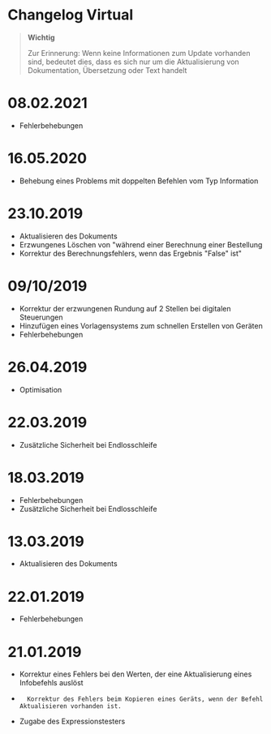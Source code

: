 # Changelog Virtual

>**Wichtig**
>
>Zur Erinnerung: Wenn keine Informationen zum Update vorhanden sind, bedeutet dies, dass es sich nur um die Aktualisierung von Dokumentation, Übersetzung oder Text handelt

# 08.02.2021

- Fehlerbehebungen

# 16.05.2020

- Behebung eines Problems mit doppelten Befehlen vom Typ Information

# 23.10.2019

- Aktualisieren des Dokuments
- Erzwungenes Löschen von "während einer Berechnung einer Bestellung
- Korrektur des Berechnungsfehlers, wenn das Ergebnis "False" ist"

# 09/10/2019

- Korrektur der erzwungenen Rundung auf 2 Stellen bei digitalen Steuerungen
- Hinzufügen eines Vorlagensystems zum schnellen Erstellen von Geräten
- Fehlerbehebungen

# 26.04.2019

- Optimisation

# 22.03.2019

- Zusätzliche Sicherheit bei Endlosschleife

# 18.03.2019

- Fehlerbehebungen
- Zusätzliche Sicherheit bei Endlosschleife

# 13.03.2019

- Aktualisieren des Dokuments

# 22.01.2019

-   Fehlerbehebungen

# 21.01.2019

-   Korrektur eines Fehlers bei den Werten, der eine Aktualisierung eines Infobefehls auslöst
-		Korrektur des Fehlers beim Kopieren eines Geräts, wenn der Befehl Aktualisieren vorhanden ist.
-   Zugabe des Expressionstesters
